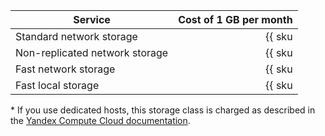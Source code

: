| Service | Cost of 1 GB per month |
|--------------------------------|-----------------------------------------------------------------------:|
| Standard network storage | {{ sku|USD|mdb.cluster.network-hdd.kafka|month|string }} |
| Non-replicated network storage | {{ sku|USD|mdb.cluster.network-ssd-nonreplicated.kafka|month|string }} |
| Fast network storage | {{ sku|USD|mdb.cluster.network-nvme.kafka|month|string }} |
| Fast local storage | {{ sku|USD|mdb.cluster.local-nvme.kafka|month|string }} * |

\* If you use dedicated hosts, this storage class is charged as described in the [Yandex Compute Cloud documentation](../../compute/pricing.md#prices).